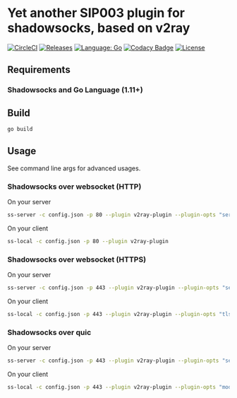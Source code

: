 # Yet another SIP003 plugin for shadowsocks, based on v2ray

[![CircleCI](https://circleci.com/gh/shadowsocks/v2ray-plugin.svg?style=svg)](https://circleci.com/gh/shadowsocks/v2ray-plugin)
[![Releases](https://img.shields.io/github/downloads/shadowsocks/v2ray-plugin/total.svg)](https://github.com/shadowsocks/v2ray-plugin/releases)
[![Language: Go](https://img.shields.io/github/languages/top/shadowsocks/v2ray-plugin.svg)](https://github.com/shadowsocks/v2ray-plugin/search?l=go)
[![Codacy Badge](https://api.codacy.com/project/badge/Grade/5551969afc234e449a91cd2ea491dce5)](https://www.codacy.com/app/shadowsocks/v2ray-plugin?utm_source=github.com&amp;utm_medium=referral&amp;utm_content=shadowsocks/v2ray-plugin&amp;utm_campaign=Badge_Grade)
[![License](https://img.shields.io/github/license/shadowsocks/v2ray-plugin.svg)](LICENSE)

## Requirements
### Shadowsocks and Go Language (1.11+)

## Build

```sh
go build
```

## Usage

See command line args for advanced usages.

### Shadowsocks over websocket (HTTP)

On your server

```sh
ss-server -c config.json -p 80 --plugin v2ray-plugin --plugin-opts "server"
```

On your client

```sh
ss-local -c config.json -p 80 --plugin v2ray-plugin
```

### Shadowsocks over websocket (HTTPS)

On your server

```sh
ss-server -c config.json -p 443 --plugin v2ray-plugin --plugin-opts "server;tls"
```

On your client

```sh
ss-local -c config.json -p 443 --plugin v2ray-plugin --plugin-opts "tls"
```

### Shadowsocks over quic

On your server

```sh
ss-server -c config.json -p 443 --plugin v2ray-plugin --plugin-opts "server;mode=quic"
```

On your client

```sh
ss-local -c config.json -p 443 --plugin v2ray-plugin --plugin-opts "mode=quic"
```
